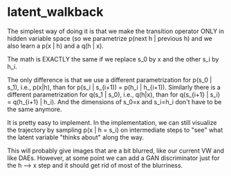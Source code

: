 # latent_walkback

The simplest way of doing it is that we make the transition operator ONLY in hidden variable space (so we parametrize p(next h | previous h) and we also learn a p(x | h) and a q(h | x).

The math is EXACTLY the same if we replace s_0 by x and the other s_i by h_i.

The only difference is that we use a different parametrization for p(s_0 | s_1), i.e., p(x|h), than for p(s_i | s_{i+1)) = p(h_i | h_{i+1)). Similarly there is a different parametrization for q(s_1 | s_0), i.e., q(h|x), than for q(s_{i+1} | s_i) = q(h_{i+1} | h_i). And the dimensions of s_0=x and s_i=h_i don't have to be the same anymore.

It is pretty easy to  implement. In the implementation, we can still visualize the trajectory by sampling p(x | h = s_i)  on intermediate steps to "see" what the latent variable "thinks about" along the way.

This will probably give images that are a bit blurred, like our current VW and like DAEs. However, at some point we can add a GAN discriminator just for the h --> x step and it should get rid of most of the blurriness.

